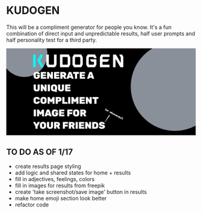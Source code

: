 # KUDOGEN

This will be a compliment generator for people you know. It's a fun combination of direct input and unpredictable results, half user prompts and half personality test for a third party.

![screenshot](./home-screenshot.jpg "home top screenshot")

## TO DO AS OF 1/17

- create results page styling
- add logic and shared states for home + results
- fill in adjectives, feelings, colors
- fill in images for results from freepik
- create 'take screenshot/save image' button in results
- make home emoji section look better
- refactor code
